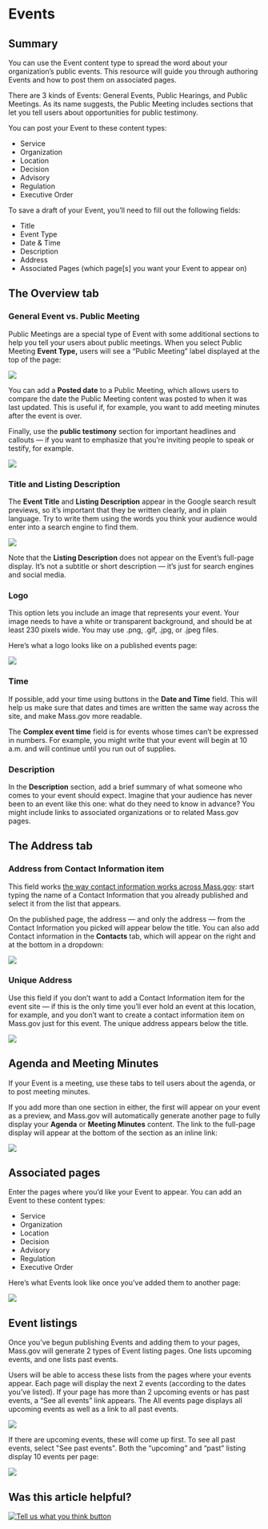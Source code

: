 # Events

## Summary

You can use the Event content type to spread the word about your organization’s public events. This resource will guide you through authoring Events and how to post them on associated pages.

There are 3 kinds of Events: General Events, Public Hearings, and Public Meetings. As its name suggests, the Public Meeting includes sections that let you tell users about opportunities for public testimony.

You can post your Event to these content types:

* Service
* Organization
* Location
* Decision
* Advisory
* Regulation
* Executive Order

To save a draft of your Event, you’ll need to fill out the following fields:

* Title
* Event Type
* Date & Time
* Description
* Address
* Associated Pages \(which page\[s\] you want your Event to appear on\)

## The Overview tab

### General Event vs. Public Meeting

Public Meetings are a special type of Event with some additional sections to help you tell your users about public meetings. When you select Public Meeting **Event Type,** users will see a “Public Meeting” label displayed at the top of the page:

![](https://cdn-images-1.medium.com/max/800/1*c33PPo5DujBECzsI6MUAWQ.jpeg)

You can add a **Posted date** to a Public Meeting, which allows users to compare the date the Public Meeting content was posted to when it was last updated. This is useful if, for example, you want to add meeting minutes after the event is over.

Finally, use the **public testimony** section for important headlines and callouts — if you want to emphasize that you’re inviting people to speak or testify, for example.

![](https://cdn-images-1.medium.com/max/800/1*f1tELhueU3WDTl4Fk1HB1Q.jpeg)

### Title and Listing Description

The **Event Title** and **Listing Description** appear in the Google search result previews, so it’s important that they be written clearly, and in plain language. Try to write them using the words you think your audience would enter into a search engine to find them.

![](https://cdn-images-1.medium.com/max/1000/1*Ns0G_muq-nGbrrMPVzMRQg.jpeg)

Note that the **Listing Description** does not appear on the Event’s full-page display. It’s not a subtitle or short description — it’s just for search engines and social media.

### Logo

This option lets you include an image that represents your event. Your image needs to have a white or transparent background, and should be at least 230 pixels wide. You may use .png, .gif, .jpg, or .jpeg files.

Here’s what a logo looks like on a published events page:

![](https://cdn-images-1.medium.com/max/1000/1*7ToiDiOvlPXigAu9nfObXg.jpeg)

### Time

If possible, add your time using buttons in the **Date and Time** field. This will help us make sure that dates and times are written the same way across the site, and make Mass.gov more readable.

The **Complex event time** field is for events whose times can’t be expressed in numbers. For example, you might write that your event will begin at 10 a.m. and will continue until you run out of supplies.

### Description

In the **Description** section, add a brief summary of what someone who comes to your event should expect. Imagine that your audience has never been to an event like this one: what do they need to know in advance? You might include links to associated organizations or to related Mass.gov pages.

## The Address tab

### **Address from Contact Information item**

This field works [the way contact information works across Mass.gov](../org-and-contact-info/contact-information-items.md): start typing the name of a Contact Information that you already published and select it from the list that appears.

On the published page, the address — and only the address — from the Contact Information you picked will appear below the title. You can also add Contact information in the **Contacts** tab, which will appear on the right and at the bottom in a dropdown:

![](https://cdn-images-1.medium.com/max/1000/1*LoIIpRHnr3dkvBgFhIrzLw.jpeg)

### **Unique Address**

Use this field if you don’t want to add a Contact Information item for the event site — if this is the only time you’ll ever hold an event at this location, for example, and you don’t want to create a contact information item on Mass.gov just for this event. The unique address appears below the title.

![](https://cdn-images-1.medium.com/max/1000/1*GMfSbBlNJew6tqO-NVy7NQ.jpeg)

## Agenda and Meeting Minutes

If your Event is a meeting, use these tabs to tell users about the agenda, or to post meeting minutes.

If you add more than one section in either, the first will appear on your event as a preview, and Mass.gov will automatically generate another page to fully display your **Agenda** or **Meeting Minutes** content. The link to the full-page display will appear at the bottom of the section as an inline link:

![](https://cdn-images-1.medium.com/max/800/1*4GOxCsQrELhn3ujBbEBpww.jpeg)

## Associated pages

Enter the pages where you’d like your Event to appear. You can add an Event to these content types:

* Service
* Organization
* Location
* Decision
* Advisory
* Regulation
* Executive Order

Here’s what Events look like once you’ve added them to another page:

![](https://cdn-images-1.medium.com/max/1000/1*wL2dFwHpgmnAKLQHx2IkBg.jpeg)

## Event listings

Once you’ve begun publishing Events and adding them to your pages, Mass.gov will generate 2 types of Event listing pages. One lists upcoming events, and one lists past events.

Users will be able to access these lists from the pages where your events appear. Each page will display the next 2 events \(according to the dates you’ve listed\). If your page has more than 2 upcoming events or has past events, a “See all events” link appears. The All events page displays all upcoming events as well as a link to all past events.

![](https://cdn-images-1.medium.com/max/800/1*uXq_f2DstE1RC3Sdh-cAHQ.jpeg)

If there are upcoming events, these will come up first. To see all past events, select "See past events". Both the “upcoming” and “past” listing display 10 events per page:

![](https://github.com/gdesrosiers/TEST-mass.gov-KB/tree/5bf119f2287d7e493534e6cae69bdd08c0869d39/.gitbook/assets/events-mass-gov.png)

## Was this article helpful?

[![Tell us what you think button](https://blobscdn.gitbook.com/v0/b/gitbook-28427.appspot.com/o/assets%2F-LJ04qJGAHkvdE13BfdG%2F-LSz77NBAwnSNpMPT3df%2F-LSz7xSmyKXltd4avaCt%2FKB%20survey%20button%20POC%202.png?alt=media&token=8d071cab-8b95-48a3-a332-13e3fc8d9f96)](https://massgov.formstack.com/forms/mass_gov_knowledge_base_feedback?article=events)

